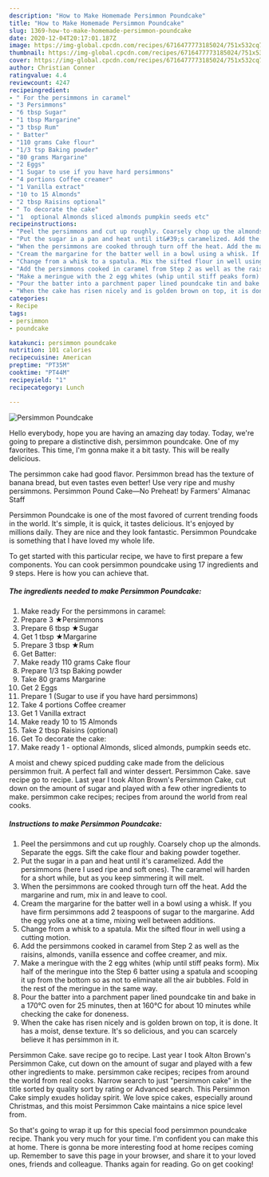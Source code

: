 ```yaml
---
description: "How to Make Homemade Persimmon Poundcake"
title: "How to Make Homemade Persimmon Poundcake"
slug: 1369-how-to-make-homemade-persimmon-poundcake
date: 2020-12-04T20:17:01.187Z
image: https://img-global.cpcdn.com/recipes/6716477773185024/751x532cq70/persimmon-poundcake-recipe-main-photo.jpg
thumbnail: https://img-global.cpcdn.com/recipes/6716477773185024/751x532cq70/persimmon-poundcake-recipe-main-photo.jpg
cover: https://img-global.cpcdn.com/recipes/6716477773185024/751x532cq70/persimmon-poundcake-recipe-main-photo.jpg
author: Christian Conner
ratingvalue: 4.4
reviewcount: 4247
recipeingredient:
- " For the persimmons in caramel"
- "3 Persimmons"
- "6 tbsp Sugar"
- "1 tbsp Margarine"
- "3 tbsp Rum"
- " Batter"
- "110 grams Cake flour"
- "1/3 tsp Baking powder"
- "80 grams Margarine"
- "2 Eggs"
- "1 Sugar to use if you have hard persimmons"
- "4 portions Coffee creamer"
- "1 Vanilla extract"
- "10 to 15 Almonds"
- "2 tbsp Raisins optional"
- " To decorate the cake"
- "1  optional Almonds sliced almonds pumpkin seeds etc"
recipeinstructions:
- "Peel the persimmons and cut up roughly. Coarsely chop up the almonds. Separate the eggs. Sift the cake flour and baking powder together."
- "Put the sugar in a pan and heat until it&#39;s caramelized. Add the persimmons (here I used ripe and soft ones). The caramel will harden for a short while, but as you keep simmering it will melt."
- "When the persimmons are cooked through turn off the heat. Add the margarine and rum, mix in and leave to cool."
- "Cream the margarine for the batter well in a bowl using a whisk. If you have firm persimmons add 2 teaspoons of sugar to the margarine. Add the egg yolks one at a time, mixing well between additions."
- "Change from a whisk to a spatula. Mix the sifted flour in well using a cutting motion."
- "Add the persimmons cooked in caramel from Step 2 as well as the raisins, almonds, vanilla essence and coffee creamer, and mix."
- "Make a meringue with the 2 egg whites (whip until stiff peaks form). Mix half of the meringue into the Step 6 batter using a spatula and scooping it up from the bottom so as not to eliminate all the air bubbles. Fold in the rest of the meringue in the same way."
- "Pour the batter into a parchment paper lined poundcake tin and bake in a 170°C oven for 25 minutes, then at 160°C for about 10 minutes while checking the cake for doneness."
- "When the cake has risen nicely and is golden brown on top, it is done. It has a moist, dense texture. It&#39;s so delicious, and you can scarcely believe it has persimmon in it."
categories:
- Recipe
tags:
- persimmon
- poundcake

katakunci: persimmon poundcake 
nutrition: 101 calories
recipecuisine: American
preptime: "PT35M"
cooktime: "PT44M"
recipeyield: "1"
recipecategory: Lunch

---
```



![Persimmon Poundcake](https://img-global.cpcdn.com/recipes/6716477773185024/751x532cq70/persimmon-poundcake-recipe-main-photo.jpg)

Hello everybody, hope you are having an amazing day today. Today, we're going to prepare a distinctive dish, persimmon poundcake. One of my favorites. This time, I'm gonna make it a bit tasty. This will be really delicious.

The persimmon cake had good flavor. Persimmon bread has the texture of banana bread, but even tastes even better! Use very ripe and mushy persimmons. Persimmon Pound Cake—No Preheat! by Farmers&#39; Almanac Staff

Persimmon Poundcake is one of the most favored of current trending foods in the world. It's simple, it is quick, it tastes delicious. It's enjoyed by millions daily. They are nice and they look fantastic. Persimmon Poundcake is something that I have loved my whole life.


To get started with this particular recipe, we have to first prepare a few components. You can cook persimmon poundcake using 17 ingredients and 9 steps. Here is how you can achieve that.

<!--inarticleads1-->

##### The ingredients needed to make Persimmon Poundcake:

1. Make ready  For the persimmons in caramel:
1. Prepare 3 ★Persimmons
1. Prepare 6 tbsp ★Sugar
1. Get 1 tbsp ★Margarine
1. Prepare 3 tbsp ★Rum
1. Get  Batter:
1. Make ready 110 grams Cake flour
1. Prepare 1/3 tsp Baking powder
1. Take 80 grams Margarine
1. Get 2 Eggs
1. Prepare 1 (Sugar to use if you have hard persimmons)
1. Take 4 portions Coffee creamer
1. Get 1 Vanilla extract
1. Make ready 10 to 15 Almonds
1. Take 2 tbsp Raisins (optional)
1. Get  To decorate the cake:
1. Make ready 1 - optional Almonds, sliced almonds, pumpkin seeds etc.


A moist and chewy spiced pudding cake made from the delicious persimmon fruit. A perfect fall and winter dessert. Persimmon Cake. save recipe go to recipe. Last year I took Alton Brown&#39;s Persimmon Cake, cut down on the amount of sugar and played with a few other ingredients to make. persimmon cake recipes; recipes from around the world from real cooks. 

<!--inarticleads2-->

##### Instructions to make Persimmon Poundcake:

1. Peel the persimmons and cut up roughly. Coarsely chop up the almonds. Separate the eggs. Sift the cake flour and baking powder together.
1. Put the sugar in a pan and heat until it&#39;s caramelized. Add the persimmons (here I used ripe and soft ones). The caramel will harden for a short while, but as you keep simmering it will melt.
1. When the persimmons are cooked through turn off the heat. Add the margarine and rum, mix in and leave to cool.
1. Cream the margarine for the batter well in a bowl using a whisk. If you have firm persimmons add 2 teaspoons of sugar to the margarine. Add the egg yolks one at a time, mixing well between additions.
1. Change from a whisk to a spatula. Mix the sifted flour in well using a cutting motion.
1. Add the persimmons cooked in caramel from Step 2 as well as the raisins, almonds, vanilla essence and coffee creamer, and mix.
1. Make a meringue with the 2 egg whites (whip until stiff peaks form). Mix half of the meringue into the Step 6 batter using a spatula and scooping it up from the bottom so as not to eliminate all the air bubbles. Fold in the rest of the meringue in the same way.
1. Pour the batter into a parchment paper lined poundcake tin and bake in a 170°C oven for 25 minutes, then at 160°C for about 10 minutes while checking the cake for doneness.
1. When the cake has risen nicely and is golden brown on top, it is done. It has a moist, dense texture. It&#39;s so delicious, and you can scarcely believe it has persimmon in it.


Persimmon Cake. save recipe go to recipe. Last year I took Alton Brown&#39;s Persimmon Cake, cut down on the amount of sugar and played with a few other ingredients to make. persimmon cake recipes; recipes from around the world from real cooks. Narrow search to just &#34;persimmon cake&#34; in the title sorted by quality sort by rating or Advanced search. This Persimmon Cake simply exudes holiday spirit. We love spice cakes, especially around Christmas, and this moist Persimmon Cake maintains a nice spice level from. 

So that's going to wrap it up for this special food persimmon poundcake recipe. Thank you very much for your time. I'm confident you can make this at home. There is gonna be more interesting food at home recipes coming up. Remember to save this page in your browser, and share it to your loved ones, friends and colleague. Thanks again for reading. Go on get cooking!
